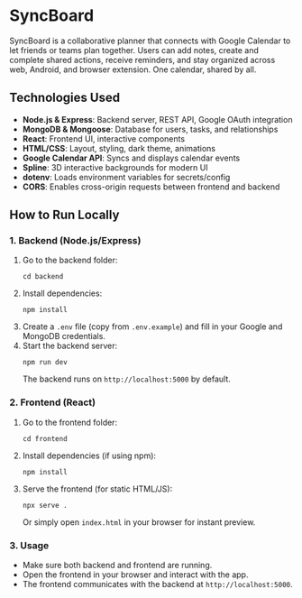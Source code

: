 # SyncBoard
SyncBoard is a collaborative planner that connects with Google Calendar to let friends or teams plan together. Users can add notes, create and complete shared actions, receive reminders, and stay organized across web, Android, and browser extension. One calendar, shared by all.


## Technologies Used

- **Node.js & Express**: Backend server, REST API, Google OAuth integration
- **MongoDB & Mongoose**: Database for users, tasks, and relationships
- **React**: Frontend UI, interactive components
- **HTML/CSS**: Layout, styling, dark theme, animations
- **Google Calendar API**: Syncs and displays calendar events
- **Spline**: 3D interactive backgrounds for modern UI
- **dotenv**: Loads environment variables for secrets/config
- **CORS**: Enables cross-origin requests between frontend and backend

## How to Run Locally

### 1. Backend (Node.js/Express)
1. Go to the backend folder:
	```
	cd backend
	```
2. Install dependencies:
	```
	npm install
	```
3. Create a `.env` file (copy from `.env.example`) and fill in your Google and MongoDB credentials.
4. Start the backend server:
	```
	npm run dev
	```
	The backend runs on `http://localhost:5000` by default.

### 2. Frontend (React)
1. Go to the frontend folder:
	```
	cd frontend
	```
2. Install dependencies (if using npm):
	```
	npm install
	```
3. Serve the frontend (for static HTML/JS):
	```
	npx serve .
	```
	Or simply open `index.html` in your browser for instant preview.

### 3. Usage
- Make sure both backend and frontend are running.
- Open the frontend in your browser and interact with the app.
- The frontend communicates with the backend at `http://localhost:5000`.
